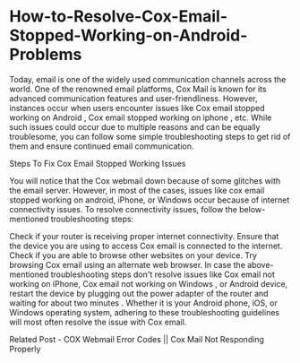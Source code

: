 # How-to-Resolve-Cox-Email-Stopped-Working-on-Android-Problems

Today, email is one of the widely used communication channels across the world. One of the renowned email platforms, Cox Mail is known for its advanced communication features and user-friendliness. However, instances occur when users encounter issues like Cox email stopped working on Android , Cox email stopped working on iphone  , etc. While such issues could occur due to multiple reasons and can be equally troublesome, you can follow some simple troubleshooting steps to get rid of them and ensure continued email communication. 

Steps To Fix Cox Email Stopped Working Issues

You will notice that the Cox webmail down because of some glitches with the email server. However, in most of the cases, issues like cox email stopped working on android, iPhone, or Windows occur because of internet connectivity issues. To resolve connectivity issues, follow the below-mentioned troubleshooting steps:

Check if your router is receiving proper internet connectivity.
Ensure that the device you are using to access Cox email is connected to the internet.
Check if you are able to browse other websites on your device.
Try browsing Cox email using an alternate web browser.
In case the above-mentioned troubleshooting steps don't resolve issues like Cox email not working on iPhone, Cox email not working on Windows , or Android device, restart the device by plugging out the power adapter of the router and waiting for about two minutes . Whether it is your Android phone, iOS, or Windows operating system, adhering to these troubleshooting guidelines will most often resolve the issue with Cox email.

 

Related Post -  COX Webmail Error Codes  ||  Cox Mail Not Responding Properly
